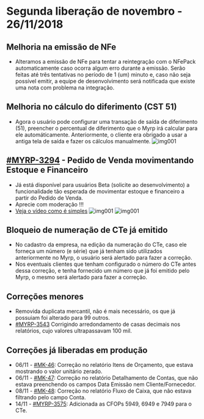 # Segunda liberação de novembro - 26/11/2018

## Melhoria na emissão de NFe
* Alteramos a emissão de NFe para tentar a reintegração com o NFePack automaticamente caso ocorra algum erro durante a emissão. Serão feitas até três tentativas no período de 1 (um) minuto e, caso não seja possível emitir, a equipe de desenvolvimento será notificada que existe uma nota com problema na integração.

## Melhoria no cálculo do diferimento (CST 51)
* Agora o usuário pode configurar uma transação de saída de diferimento (51), preencher o percentual de diferimento que o Myrp irá calcular para ele automáticamente. Anteriormente, o cliente era obrigado a usar a antiga tela de saída e fazer os cálculos manualmente.
![img001](https://i.imgur.com/du4Cji8.png)

## [#MYRP-3294](https://devmyrp.atlassian.net/browse/MYRP-3294) - Pedido de Venda movimentando Estoque e Financeiro
* Já está disponível para usuários Beta (solicite ao desenvolvimento) a funcionalidade tão esperada de movimentar estoque e financeiro a partir do Pedido de Venda.
* Aprecie com moderação !!!
* [Veja o vídeo como é simples](http://recordit.co/2MyFCjFpdq)
![img001](https://i.imgur.com/xVAeaay.png)
![img001](https://i.imgur.com/2YRMiWP.png)

## Bloqueio de numeração de CTe já emitido
* No cadastro da empresa, na edição da numeração do CTe, caso ele forneça um número (e série) que já tenham sido utilizados anteriormente no Myrp, o usuário será alertado para fazer a correção.
* Nos eventuais clientes que tenham configurado o número do CTe antes dessa correção, e tenha fornecido um número que já foi emitido pelo Myrp, o mesmo será alertado para fazer a correção. 

## Correções menores
* Removida duplicata mercantil, não é mais necessário, os que já possuiam foi alterado para 99 outros.
* [#MYRP-3543](https://devmyrp.atlassian.net/browse/MYRP-3543) Corrigindo arredondamento de casas decimais nos relatórios, cujo valores ultrapassavam 100 mil.

## Correções já liberadas em produção
* 06/11 - [#MK-46](https://devmyrp.atlassian.net/browse/MK-46): Correção no relatório Itens de Orçamento, que estava mostrando o valor unitário zerado.
* 06/11 - [#MK-47](https://devmyrp.atlassian.net/browse/MK-47): Correção no relatório Detalhamento de Contas, que não estava preenchendo os campos Data Emissão nem Cliente/Fornecedor.
* 08/11 - [#MK-48](https://devmyrp.atlassian.net/browse/MK-48): Correção no relatório Fluxo de Caixa, que não estava filtrando pelo campo Conta.
* 14/11 - [#MYRP-3575](https://devmyrp.atlassian.net/browse/MYRP-3575): Adicionada as CFOPs 5949, 6949 e 7949 para o CTe.